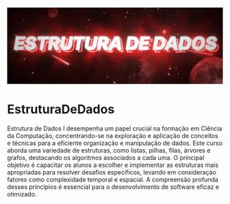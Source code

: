 ![Logo](banner.png)




# EstruturaDeDados


Estrutura de Dados I desempenha um papel crucial na formação em Ciência da Computação, concentrando-se na exploração e aplicação de conceitos e técnicas para a eficiente organização e manipulação de dados. Este curso aborda uma variedade de estruturas, como listas, pilhas, filas, árvores e grafos, destacando os algoritmos associados a cada uma. O principal objetivo é capacitar os alunos a escolher e implementar as estruturas mais apropriadas para resolver desafios específicos, levando em consideração fatores como complexidade temporal e espacial. A compreensão profunda desses princípios é essencial para o desenvolvimento de software eficaz e otimizado.
